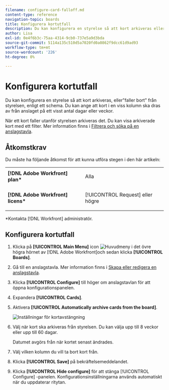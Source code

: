 ```yaml
---
filename: configure-card-falloff.md
content-type: reference
navigation-topic: boards
title: Konfigurera kortutfall
description: Du kan konfigurera en styrelse så att kort arkiveras eller faller bort från styrelsen enligt ett schema.
author: Lisa
exl-id: 0e4f6b3c-75aa-4314-9cb0-737e5a9d3bda
source-git-commit: 5114a135c510d5a7020fd0a0862f9dcc61d9ad93
workflow-type: tm+mt
source-wordcount: '226'
ht-degree: 0%

---
```


# Konfigurera kortutfall

Du kan konfigurera en styrelse så att kort arkiveras, eller&quot;faller bort&quot; från styrelsen, enligt ett schema. Du kan ange att kort i en viss kolumn ska dras av från anslaget på ett visst antal dagar eller veckor.

När ett kort faller utanför styrelsen arkiveras det. Du kan visa arkiverade kort med ett filter. Mer information finns i [Filtrera och söka på en anslagstavla](/help/quicksilver/agile/get-started-with-boards/filter-search-in-board.md).

## Åtkomstkrav

Du måste ha följande åtkomst för att kunna utföra stegen i den här artikeln:

<table style="table-layout:auto"> 
 <col> 
 </col> 
 <col> 
 </col> 
 <tbody> 
  <tr> 
   <td role="rowheader"><strong>[!DNL Adobe Workfront] plan*</strong></td> 
   <td> <p>Alla</p> </td> 
  </tr> 
  <tr> 
   <td role="rowheader"><strong>[!DNL Adobe Workfront] licens*</strong></td> 
   <td> <p>[!UICONTROL Request] eller högre</p> </td> 
  </tr> 
 </tbody> 
</table>

&#42;Kontakta [!DNL Workfront] administratör.

## Konfigurera kortutfall

1. Klicka på **[!UICONTROL Main Menu]** icon ![Huvudmeny](assets/main-menu-icon.png) i det övre högra hörnet av [!DNL Adobe Workfront]och sedan klicka **[!UICONTROL Boards]**.
1. Gå till en anslagstavla. Mer information finns i [Skapa eller redigera en anslagstavla](../../agile/get-started-with-boards/create-edit-board.md).
1. Klicka **[!UICONTROL Configure]** till höger om anslagstavlan för att öppna konfigurationspanelen.
1. Expandera **[!UICONTROL Cards]**.
1. Aktivera **[!UICONTROL Automatically archive cards from the board]**.

   ![Inställningar för kortavstängning](assets/card-falloff-switch.png)

1. Välj när kort ska arkiveras från styrelsen. Du kan välja upp till 8 veckor eller upp till 60 dagar.

   Datumet avgörs från när kortet senast ändrades.

1. Välj vilken kolumn du vill ta bort kort från.
1. Klicka **[!UICONTROL Save]** på bekräftelsemeddelandet.
1. Klicka **[!UICONTROL Hide configure]** för att stänga [!UICONTROL Configure] -panelen. Konfigurationsinställningarna används automatiskt när du uppdaterar ritytan.

